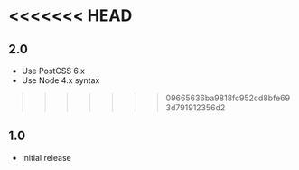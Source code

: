 <<<<<<< HEAD
=======
## 2.0
* Use PostCSS 6.x
* Use Node 4.x syntax

>>>>>>> 09665636ba9818fc952cd8bfe693d791912356d2
## 1.0
* Initial release
